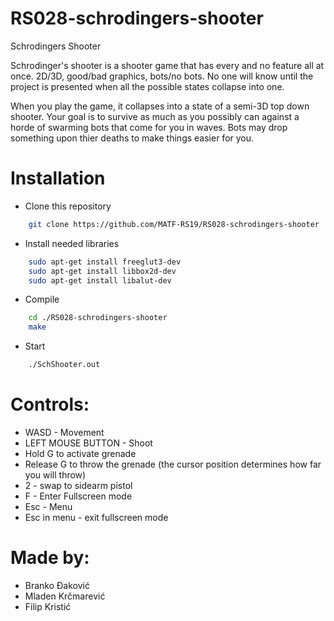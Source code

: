 # RS028-schrodingers-shooter
Schrodingers Shooter

Schrodinger's shooter is a shooter game that has every and no feature all at once.
2D/3D, good/bad graphics, bots/no bots. 
No one will know until the project is presented when all the possible states collapse into one.


When you play the game, it collapses into a state of a semi-3D top down shooter. Your goal is to survive
as much as you possibly can against a horde of swarming bots that come for you in waves. Bots may drop something upon
thier deaths to make things easier for you.


# Installation
* Clone this repository
```sh
    git clone https://github.com/MATF-RS19/RS028-schrodingers-shooter
```
* Install needed libraries
```sh
    sudo apt-get install freeglut3-dev
    sudo apt-get install libbox2d-dev
    sudo apt-get install libalut-dev
```
* Compile
```sh
    cd ./RS028-schrodingers-shooter
    make
```
* Start
```sh
    ./SchShooter.out
```
# Controls:

* WASD - Movement
* LEFT MOUSE BUTTON - Shoot
* Hold G to activate grenade
* Release G to throw the grenade (the cursor position determines how far you will throw)
* 2 - swap to sidearm pistol
* F - Enter Fullscreen mode
* Esc - Menu
* Esc in menu - exit fullscreen mode

# Made by:
* Branko Đaković
* Mladen Krčmarević
* Filip Kristić
